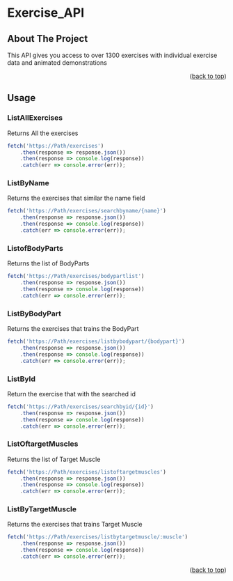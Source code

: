 <a name="readme-top"></a>

# Exercise_API

<!-- ABOUT THE PROJECT -->
## About The Project

<!-- [![Product Name Screen Shot][product-screenshot]](https://example.com) -->

This API gives you access to over 1300 exercises with individual exercise data and animated demonstrations

<p align="right">(<a href="#readme-top">back to top</a>)</p>

<!-- USAGE EXAMPLES -->
## Usage

### ListAllExercises

Returns All the exercises

```js
fetch('https://Path/exercises')
	.then(response => response.json())
	.then(response => console.log(response))
	.catch(err => console.error(err));
```
### ListByName

Returns the exercises that similar the name field

```js
fetch('https://Path/exercises/searchbyname/{name}')
	.then(response => response.json())
	.then(response => console.log(response))
	.catch(err => console.error(err));
```

### ListofBodyParts

Returns the list of BodyParts

```js
fetch('https://Path/exercises/bodypartlist')
	.then(response => response.json())
	.then(response => console.log(response))
	.catch(err => console.error(err));
```

### ListByBodyPart

Returns the exercises that trains the BodyPart

```js
fetch('https://Path/exercises/listbybodypart/{bodypart}')
	.then(response => response.json())
	.then(response => console.log(response))
	.catch(err => console.error(err));
```

### ListById

Return the exercise that with the searched id

```js
fetch('https://Path/exercises/searchbyid/{id}')
	.then(response => response.json())
	.then(response => console.log(response))
	.catch(err => console.error(err));
```

### ListOftargetMuscles

Returns the list of Target Muscle

```js
fetch('https://Path/exercises/listoftargetmuscles')
	.then(response => response.json())
	.then(response => console.log(response))
	.catch(err => console.error(err));
```

### ListByTargetMuscle

Returns the exercises that trains Target Muscle

```js
fetch('https://Path/exercises/listbytargetmuscle/:muscle')
	.then(response => response.json())
	.then(response => console.log(response))
	.catch(err => console.error(err));
```


<p align="right">(<a href="#readme-top">back to top</a>)</p>

